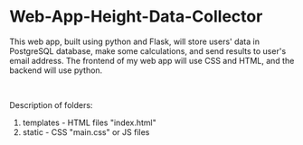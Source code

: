 # Web-App-Height-Data-Collector

This web app, built using python and Flask, will store users' data in PostgreSQL database, make some calculations, and send results to user's email address.
The frontend of my web app will use CSS and HTML, and the backend will use python.

<br>

Description of folders:
1. templates - HTML files "index.html"
2. static - CSS "main.css" or JS files
